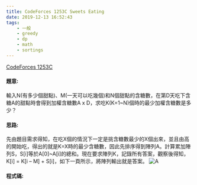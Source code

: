 ```yaml
---
title: CodeForces 1253C Sweets Eating
date: 2019-12-13 16:52:43
tags:
    - 一般
    - greedy
    - dp
    - math
    - sortings
---
```

[CodeForces 1253C](http://codeforces.com/problemset/problem/1253/C)
<!-- more -->

#### 題意:
輸入N(有多少個甜點)、M(一天可以吃幾個)和N個甜點的含糖數，在第D天吃下含糖A的甜點時會得到加權含糖數A x D，求吃K(K=1~N)個時的最少加權含糖數是多少？

#### 思路:
先由題目需求得知，在吃X個的情況下一定是挑含糖數最少的X個出來，並且由高的開始吃，得出的就是K=X時的最少含糖數，因此先排序得到陣列A。計算累加陣列S，S[i]等於A[0]~A[i]的總和。現在要求陣列K，記錄所有答案，觀察後得知，K[i] = K[i – M] + S[i]，如下一頁所示，將陣列輸出就是答案。
![A](A.PNG)
#### 程式碼:
<script src="https://gist.github.com/Daviswww/0a2cb1dad996580b67cf36a5a37bc11c.js"></script>